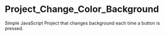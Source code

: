 # Project_Change_Color_Background

Simple JavaScript Project that changes background each time a button is pressed.
